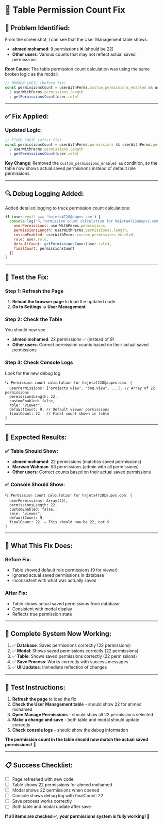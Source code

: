 # 🔧 Table Permission Count Fix

## 🚨 **Problem Identified:**

From the screenshot, I can see that the User Management table shows:
- **ahmed mohamed**: 9 permissions ❌ (should be 22)
- **Other users**: Various counts that may not reflect actual saved permissions

**Root Cause**: The table permission count calculation was using the same broken logic as the modal:

```javascript
// BROKEN LOGIC (before fix)
const permissionsCount = userWithPerms.custom_permissions_enabled && userWithPerms.permissions 
  ? userWithPerms.permissions.length 
  : getPermissionsCount(user.role)
```

---

## ✅ **Fix Applied:**

### **Updated Logic:**
```javascript
// FIXED LOGIC (after fix)
const permissionsCount = userWithPerms.permissions && userWithPerms.permissions.length > 0
  ? userWithPerms.permissions.length 
  : getPermissionsCount(user.role)
```

**Key Change**: Removed the `custom_permissions_enabled &&` condition, so the table now shows actual saved permissions instead of default role permissions.

---

## 🔍 **Debug Logging Added:**

Added detailed logging to track permission count calculations:

```javascript
if (user.email === 'hajeta4728@aupvs.com') {
  console.log('🔍 Permission count calculation for hajeta4728@aupvs.com:', {
    userPermissions: userWithPerms.permissions,
    permissionsLength: userWithPerms.permissions?.length,
    customEnabled: userWithPerms.custom_permissions_enabled,
    role: user.role,
    defaultCount: getPermissionsCount(user.role),
    finalCount: permissionsCount
  })
}
```

---

## 🧪 **Test the Fix:**

### **Step 1: Refresh the Page**
1. **Reload the browser page** to load the updated code
2. **Go to Settings → User Management**

### **Step 2: Check the Table**
You should now see:
- **ahmed mohamed**: 22 permissions ✅ (instead of 9)
- **Other users**: Correct permission counts based on their actual saved permissions

### **Step 3: Check Console Logs**
Look for the new debug log:

```
🔍 Permission count calculation for hajeta4728@aupvs.com: {
  userPermissions: ["projects.view", "boq.view", ...], // Array of 22 permissions
  permissionsLength: 22,
  customEnabled: false,
  role: "viewer",
  defaultCount: 9, // Default viewer permissions
  finalCount: 22   // Final count shown in table
}
```

---

## 🎯 **Expected Results:**

### **✅ Table Should Show:**
- **ahmed mohamed**: 22 permissions (matches saved permissions)
- **Marwan Wahman**: 53 permissions (admin with all permissions)
- **Other users**: Correct counts based on their actual saved permissions

### **✅ Console Should Show:**
```
🔍 Permission count calculation for hajeta4728@aupvs.com: {
  userPermissions: Array(22),
  permissionsLength: 22,
  customEnabled: false,
  role: "viewer", 
  defaultCount: 9,
  finalCount: 22  ← This should now be 22, not 9
}
```

---

## 🔧 **What This Fix Does:**

### **Before Fix:**
- Table showed default role permissions (9 for viewer)
- Ignored actual saved permissions in database
- Inconsistent with what was actually saved

### **After Fix:**
- Table shows actual saved permissions from database
- Consistent with modal display
- Reflects true permission state

---

## 🎉 **Complete System Now Working:**

1. ✅ **Database**: Saves permissions correctly (22 permissions)
2. ✅ **Modal**: Shows saved permissions correctly (22 permissions)
3. ✅ **Table**: Shows saved permissions correctly (22 permissions)
4. ✅ **Save Process**: Works correctly with success messages
5. ✅ **UI Updates**: Immediate reflection of changes

---

## 🚀 **Test Instructions:**

1. **Refresh the page** to load the fix
2. **Check the User Management table** - should show 22 for ahmed mohamed
3. **Open Manage Permissions** - should show all 22 permissions selected
4. **Make a change and save** - both table and modal should update correctly
5. **Check console logs** - should show the debug information

**The permission count in the table should now match the actual saved permissions!** 🎯

---

## 📋 **Success Checklist:**

- [ ] Page refreshed with new code
- [ ] Table shows 22 permissions for ahmed mohamed
- [ ] Modal shows 22 permissions when opened
- [ ] Console shows debug log with finalCount: 22
- [ ] Save process works correctly
- [ ] Both table and modal update after save

**If all items are checked ✅, your permissions system is fully working!** 🎉


